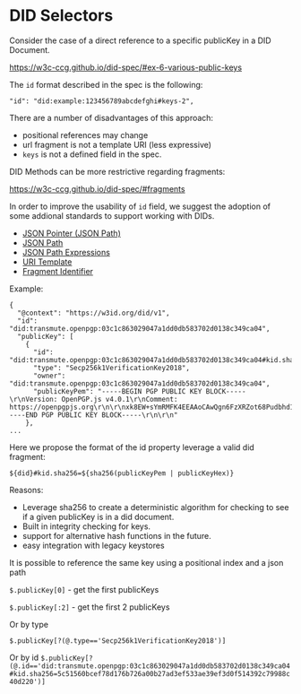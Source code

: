 # DID Selectors

Consider the case of a direct reference to a specific publicKey in a DID Document.

https://w3c-ccg.github.io/did-spec/#ex-6-various-public-keys

The `id` format described in the spec is the following:

`"id": "did:example:123456789abcdefghi#keys-2",`

There are a number of disadvantages of this approach:

- positional references may change
- url fragment is not a template URI (less expressive)
- `keys` is not a defined field in the spec.

DID Methods can be more restrictive regarding fragments:

https://w3c-ccg.github.io/did-spec/#fragments

In order to improve the usability of `id` field, we suggest the adoption of some addional standards to support working with DIDs.

- [JSON Pointer (JSON Path)](https://tools.ietf.org/html/rfc6901)
- [JSON Path](http://jsonpath.com/)
- [JSON Path Expressions](https://goessner.net/articles/JsonPath/index.html#e2)
- [URI Template](https://tools.ietf.org/html/rfc6570)
- [Fragment Identifier](https://en.wikipedia.org/wiki/Fragment_identifier)

Example:

```
{
  "@context": "https://w3id.org/did/v1",
  "id": "did:transmute.openpgp:03c1c863029047a1dd0db583702d0138c349ca04",
  "publicKey": [
    {
      "id": "did:transmute.openpgp:03c1c863029047a1dd0db583702d0138c349ca04#kid.sha256=2c4e730145b89cfebc1a0a16c64ccfa297277c2f136cfff8269b6bbfbaa3e178",
      "type": "Secp256k1VerificationKey2018",
      "owner": "did:transmute.openpgp:03c1c863029047a1dd0db583702d0138c349ca04",
      "publicKeyPem": "-----BEGIN PGP PUBLIC KEY BLOCK-----\r\nVersion: OpenPGP.js v4.0.1\r\nComment: https://openpgpjs.org\r\n\r\nxk8EW+sYmRMFK4EEAAoCAwQgn6FzXRZot68Pudbhd1zXxc8loBPpqFmuli9f\nsa6xeTNFjY9IhOAGr0HQNEKh4DhyuIoHf0CTtkzKBEHECK4mzQh0ZXN0LWtl\necJ3BBATCAApBQJb6xiZBgsJBwgDAgkQcC0BOMNJygQEFQgKAgMWAgECGQEC\nGwMCHgEAAFAyAP9gy5LEX/24+YA1o7Hc5mLfWvsx/fpU48xCKd8JD22TPwEA\n3Fgf3c0NvoF0UxfR5ldDSvTvp+jrw5gvueZTzHlmNOPOUwRb6xiZEgUrgQQA\nCgIDBDtD+1QEekxkg8yU83fN+nMFAOgLOm2KKxhGxypyPZJgubSEk5J1kFrG\nQtu11L9Afo3QIezx0/iKKnv8sMDupkUDAQgHwmEEGBMIABMFAlvrGJkJEHAt\nATjDScoEAhsMAABFvwEA3Xr3daeZThSbNEklVtrOvC3Um9gXZsqHDEELF2rF\nzCUA/RkscQMeVcd6AH8f3Vl6SneXiY9qTgJfD6NAP0qMYsEo\r\n=8g9/\r\n-----END PGP PUBLIC KEY BLOCK-----\r\n\r\n"
    },
...
```

Here we propose the format of the id property leverage a valid did fragment:

`${did}#kid.sha256=${sha256(publicKeyPem | publicKeyHex)}`

Reasons:

- Leverage sha256 to create a deterministic algorithm for checking to see if a given publicKey is in a did document.
- Built in integrity checking for keys.
- support for alternative hash functions in the future.
- easy integration with legacy keystores

It is possible to reference the same key using a positional index and a json path

`$.publicKey[0]` - get the first publicKeys

`$.publicKey[:2]` - get the first 2 publicKeys


Or by type

`$.publicKey[?(@.type=='Secp256k1VerificationKey2018')]`

Or by id
`$.publicKey[?(@.id=='did:transmute.openpgp:03c1c863029047a1dd0db583702d0138c349ca04#kid.sha256=5c51560bcef78d176b726a00b27ad3ef533ae39ef3d0f514392c79988c40d220')]`

